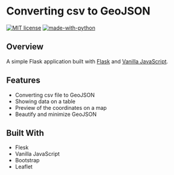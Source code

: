 # Converting csv to GeoJSON

[![MIT license](https://img.shields.io/badge/License-MIT-green.svg)](https://lbesson.mit-license.org/)
[![made-with-python](https://img.shields.io/badge/Made%20with-Python-1f425f.svg)](https://www.python.org/)

## Overview

A simple Flask application built with [Flask](https://flask.palletsprojects.com/en/1.1.x/) and [Vanilla JavaScript](http://vanilla-js.com/).

## Features

- Converting csv file to GeoJSON
- Showing data on a table
- Preview of the coordinates on a map
- Beautify and minimize GeoJSON

## Built With

- Flesk
- Vanilla JavaScript
- Bootstrap
- Leaflet
